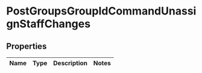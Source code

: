 
# PostGroupsGroupIdCommandUnassignStaffChanges

## Properties
Name | Type | Description | Notes
------------ | ------------- | ------------- | -------------



